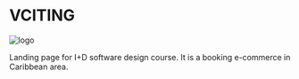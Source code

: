 # VCITING
![logo](https://user-images.githubusercontent.com/71895275/169675279-30cbe606-3a1a-4478-8d7b-e3185e3b316f.png)

Landing page for I+D software design course. It is a booking e-commerce in Caribbean area.
